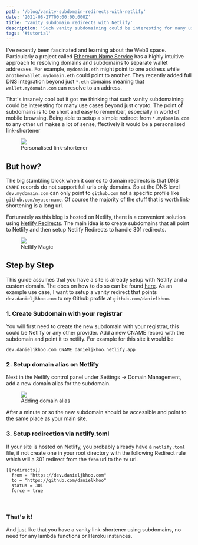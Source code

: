 ```yaml
---
path: '/blog/vanity-subdomain-redirects-with-netlify'
date: '2021-08-27T00:00:00.000Z'
title: 'Vanity subdomain redirects with Netlify'
description: 'Such vanity subdomaining could be interesting for many use cases beyond just crypto addresses. The point of subdomains is to be short and easy to remember, especially in world of mobile browsing being about to setup a simple redirect from `*.mydomain.com` to any other url makes a lot of sense. Effectively it would be a personalised link-shortener'
tags: '#tutorial'
---
```


I've recently been fascinated and learning about the Web3 space. Particularly a project called [Ethereum Name Service](https://ens.domains/) has a highly intuitive approach to resolving domains and subdomains to separate wallet addresses. For example, `mydomain.eth` might point to one address while `anotherwallet.mydomain.eth` could point to another. They recently added full DNS integration beyond just `*.eth` domains meaning that `wallet.mydomain.com` can resolve to an address.

That's insanely cool but it got me thinking that such vanity subdomaining could be interesting for many use cases beyond just crypto. The point of subdomains is to be short and easy to remember, especially in world of mobile browsing. Being able to setup a simple redirect from `*.mydomain.com` to any other url makes a lot of sense, ffectively it would be a personalised link-shortener

<figure>
  <img src="./subdomain-redirects-with-netlify/ss1.png">
  <figcaption>Personalised link-shortener</figcaption>
</figure>

## But how?

The big stumbling block when it comes to domain redirects is that DNS `CNAME` records do not support full urls only domains. So at the DNS level `dev.mydomain.com` can only point to `github.com` not a specific profile like `github.com/myusername`. Of course the majority of the stuff that is worth link-shortening is a long url.

Fortunately as this blog is hosted on Netlify, there is a convenient solution using [Netlify Redirects](https://docs.netlify.com/routing/redirects/). The main idea is to create subdomains that all point to Netlify and then setup Netlify Redirects to handle 301 redirects.

<figure>
  <img src="./subdomain-redirects-with-netlify/ss2.png">
  <figcaption>Netlify Magic</figcaption>
</figure>

## Step by Step

This guide assumes that you have a site is already setup with Netlify and a custom domain. The docs on how to do so can be found [here](https://docs.netlify.com/domains-https/custom-domains/). As an example use case, I want to setup a vanity redirect that points `dev.danieljkhoo.com` to my Github profile at `github.com/danielkhoo`.
<br>

### 1. Create Subdomain with your registrar

You will first need to create the new subdomain with your registrar, this could be Netlify or any other provider. Add a new CNAME record with the subdomain and point it to netlify. For example for this site it would be

`dev.danieljkhoo.com CNAME danieljkhoo.netlify.app`

### 2. Setup domain alias on Netlify

Next in the Netlify control panel under Settings -> Domain Management, add a new domain alias for the subdomain.

<figure>
  <img src="./subdomain-redirects-with-netlify/ss3.png">
  <figcaption>Adding domain alias</figcaption>
</figure>

After a minute or so the new subdomain should be accessible and point to the same place as your main site.

### 3. Setup redirection via netlify.toml

If your site is hosted on Netlify, you probably already have a `netlify.toml` file, if not create one in your root directory with the following Redirect rule which will a 301 redirect from the `from` url to the `to` url.

```
[[redirects]]
  from = "https://dev.danieljkhoo.com"
  to = "https://github.com/danielkhoo"
  status = 301
  force = true
```

<br>

### That's it!

And just like that you have a vanity link-shortener using subdomains, no need for any lambda functions or Heroku instances.
